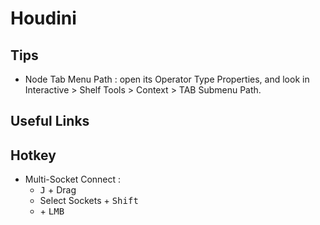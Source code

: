 # Houdini


## Tips
- Node Tab Menu Path : open its Operator Type Properties, and look in Interactive > Shelf Tools > Context > TAB Submenu Path.
## Useful Links

## Hotkey 
- Multi-Socket Connect : 
   - <kbd>J</kbd> + Drag
   - Select Sockets + <kbd>Shift
   - </kbd> + <kbd>LMB</kbd> 